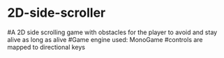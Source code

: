 # 2D-side-scroller
#A 2D side scrolling game with obstacles for the player to avoid and stay alive as long as alive
#Game engine used: MonoGame
#controls are mapped to directional keys
